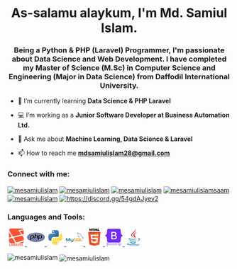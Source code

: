 <h1 align="center">As-salamu alaykum, I'm Md. Samiul Islam.</h1>
<h3 align="center">Being a Python & PHP (Laravel) Programmer, I'm passionate about Data Science and Web Development. I have completed my Master of Science (M.Sc) in Computer Science and Engineering (Major in Data Science) from Daffodil International University.</h3>


- 🌱 I’m currently learning **Data Science & PHP Laravel**

- 💻 I’m working as a **Junior Software Developer at Business Automation Ltd.**

- 💬 Ask me about **Machine Learning, Data Science & Laravel**

- 📫 How to reach me **mdsamiulislam28@gmail.com**

<h3 align="left">Connect with me:</h3>
<p align="left">
<a href="https://twitter.com/mesamiulislam" target="blank"><img align="center" src="https://raw.githubusercontent.com/rahuldkjain/github-profile-readme-generator/master/src/images/icons/Social/twitter.svg" alt="mesamiulislam" height="30" width="40" /></a>
<a href="https://www.linkedin.com/in/imdsamiulislam/" target="blank"><img align="center" src="https://raw.githubusercontent.com/rahuldkjain/github-profile-readme-generator/master/src/images/icons/Social/linked-in-alt.svg" alt="mesamiulislam" height="30" width="40" /></a>
<a href="https://kaggle.com/mesamiulislam" target="blank"><img align="center" src="https://raw.githubusercontent.com/rahuldkjain/github-profile-readme-generator/master/src/images/icons/Social/kaggle.svg" alt="mesamiulislam" height="30" width="40" /></a>
<a href="https://fb.com/MeSamiulIslamsaam" target="blank"><img align="center" src="https://raw.githubusercontent.com/rahuldkjain/github-profile-readme-generator/master/src/images/icons/Social/facebook.svg" alt="mesamiulislamsaam" height="30" width="40" /></a>
<a href="https://www.instagram.com/mesamiulislam/profilecard/?igsh=MWt2emlqbnY2djRreA==" target="blank"><img align="center" src="https://raw.githubusercontent.com/rahuldkjain/github-profile-readme-generator/master/src/images/icons/Social/instagram.svg" alt="mesamiulislam" height="30" width="40" /></a>
<a href="https://discord.gg/https://discord.gg/54gdAJyev2" target="blank"><img align="center" src="https://raw.githubusercontent.com/rahuldkjain/github-profile-readme-generator/master/src/images/icons/Social/discord.svg" alt="https://discord.gg/54gdAJyev2" height="30" width="40" /></a>
</p>

<h3 align="left">Languages and Tools:</h3>
<p align="left"> 
<a href="https://laravel.com" target="_blank" rel="noreferrer"> <img src="https://raw.githubusercontent.com/devicons/devicon/master/icons/laravel/laravel-plain-wordmark.svg" alt="laravel" width="40" height="40"/> </a>
<a href="https://www.php.net" target="_blank" rel="noreferrer"> <img src="https://raw.githubusercontent.com/devicons/devicon/master/icons/php/php-original.svg" alt="php" width="40" height="40"/> </a>
<a href="https://www.python.org" target="_blank" rel="noreferrer"> <img src="https://raw.githubusercontent.com/devicons/devicon/master/icons/python/python-original.svg" alt="python" width="40" height="40"/> </a>
<a href="https://www.mysql.com/" target="_blank" rel="noreferrer"> <img src="https://raw.githubusercontent.com/devicons/devicon/master/icons/mysql/mysql-original-wordmark.svg" alt="mysql" width="40" height="40"/> </a>
<a href="https://www.w3.org/html/" target="_blank" rel="noreferrer"> <img src="https://raw.githubusercontent.com/devicons/devicon/master/icons/html5/html5-original-wordmark.svg" alt="html5" width="40" height="40"/> </a>
<a href="https://getbootstrap.com" target="_blank" rel="noreferrer"> <img src="https://raw.githubusercontent.com/devicons/devicon/master/icons/bootstrap/bootstrap-plain-wordmark.svg" alt="bootstrap" width="40" height="40"/> </a>
<a href="https://www.java.com" target="_blank" rel="noreferrer"> <img src="https://raw.githubusercontent.com/devicons/devicon/master/icons/java/java-original.svg" alt="java" width="40" height="40"/> </a>
</p>

<p><img align="left" src="https://github-readme-stats.vercel.app/api/top-langs?username=mesamiulislam&show_icons=true&locale=en&layout=compact" alt="mesamiulislam" /></p>

<p>&nbsp;<img align="center" src="https://github-readme-stats.vercel.app/api?username=mesamiulislam&show_icons=true&locale=en" alt="mesamiulislam" /></p>
